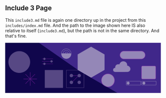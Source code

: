 ## Include 3 Page

This `include3.md` file is again one directory up in the project from this `includes/index.md` file.
And the path to the image shown here IS also relative to itself (`include3.md`), but the path is not in the same directory. And that's fine.

![hero illustration](includes/hero-illustration2.png)
